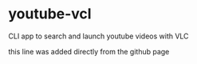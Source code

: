 # youtube-vcl
CLI app to search and launch youtube videos with VLC

this line was added directly from the github page
